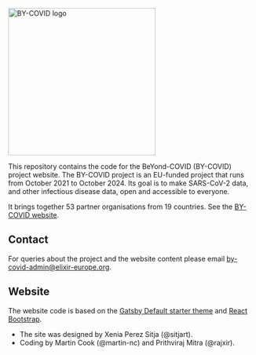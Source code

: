 <img src="https://by-covid.eu/by-covid-logo-light-bg.svg" alt="BY-COVID logo" width="300" />

This repository contains the code for the BeYond-COVID (BY-COVID) project website. The BY-COVID project is an EU-funded project that runs from October 2021 to October 2024. Its goal is to make SARS-CoV-2 data, and other infectious disease data, open and accessible to everyone.

It brings together 53 partner organisations from 19 countries. See the [BY-COVID website](https://by-covid.eu).

## Contact
For queries about the project and the website content please email [by-covid-admin@elixir-europe.org](mailto:by-covid-admin@elixir-europe.org).

## Website
The website code is based on the [Gatsby Default starter theme](https://github.com/gatsbyjs/gatsby-starter-default) and [React Bootstrap](https://react-bootstrap.github.io).

* The site was designed by Xenia Perez Sitja (@sitjart).
* Coding by Martin Cook (@martin-nc) and Prithviraj Mitra (@rajxir).


